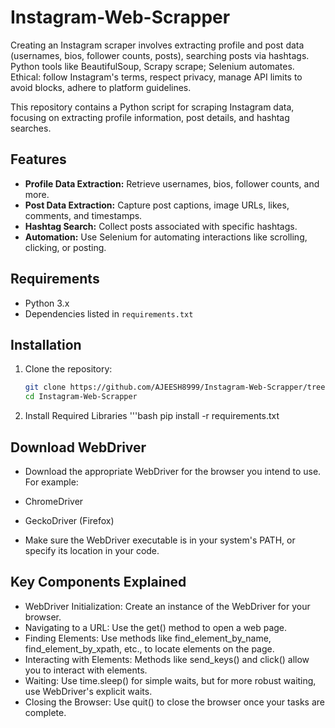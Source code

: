 # Instagram-Web-Scrapper
Creating an Instagram scraper involves extracting profile and post data (usernames, bios, follower counts, posts), searching posts via hashtags. Python tools like BeautifulSoup, Scrapy scrape; Selenium automates. Ethical: follow Instagram's terms, respect privacy, manage API limits to avoid blocks, adhere to platform guidelines.


This repository contains a Python script for scraping Instagram data, focusing on extracting profile information, post details, and hashtag searches.

## Features

- **Profile Data Extraction:** Retrieve usernames, bios, follower counts, and more.
- **Post Data Extraction:** Capture post captions, image URLs, likes, comments, and timestamps.
- **Hashtag Search:** Collect posts associated with specific hashtags.
- **Automation:** Use Selenium for automating interactions like scrolling, clicking, or posting.

## Requirements

- Python 3.x
- Dependencies listed in `requirements.txt`

## Installation

1. Clone the repository:

   ```bash
   git clone https://github.com/AJEESH8999/Instagram-Web-Scrapper/tree/main
   cd Instagram-Web-Scrapper
2. Install Required Libraries
   '''bash
   pip install -r requirements.txt
## Download WebDriver
 - Download the appropriate WebDriver for the browser you intend to use. For example:

 - ChromeDriver
 - GeckoDriver (Firefox)
 - Make sure the WebDriver executable is in your system's PATH, or specify its location in your code.
## Key Components Explained
 - WebDriver Initialization: Create an instance of the WebDriver for your browser.
 - Navigating to a URL: Use the get() method to open a web page.
 - Finding Elements: Use methods like find_element_by_name, find_element_by_xpath, etc., to locate elements on the page.
 - Interacting with Elements: Methods like send_keys() and click() allow you to interact with elements.
 - Waiting: Use time.sleep() for simple waits, but for more robust waiting, use WebDriver's explicit waits.
 - Closing the Browser: Use quit() to close the browser once your tasks are complete.
